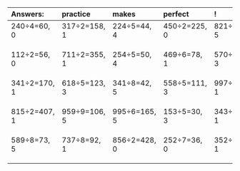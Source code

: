 | Answers: | practice | makes | perfect | ! |
| :--- | :--- | :--- | :--- | :--- |
| 240÷4=60, 0 | 317÷2=158, 1 | 224÷5=44, 4 | 450÷2=225, 0 | 821÷6=136, 5 | 
|   |   |   |   |   | 
|   |   |   |   |   | 
|   |   |   |   |   | 
| 112÷2=56, 0 | 711÷2=355, 1 | 254÷5=50, 4 | 469÷6=78, 1 | 570÷7=81, 3 | 
|   |   |   |   |   | 
|   |   |   |   |   | 
|   |   |   |   |   | 
| 341÷2=170, 1 | 618÷5=123, 3 | 341÷8=42, 5 | 558÷5=111, 3 | 997÷2=498, 1 | 
|   |   |   |   |   | 
|   |   |   |   |   | 
|   |   |   |   |   | 
| 815÷2=407, 1 | 959÷9=106, 5 | 995÷6=165, 5 | 153÷5=30, 3 | 343÷3=114, 1 | 
|   |   |   |   |   | 
|   |   |   |   |   | 
|   |   |   |   |   | 
| 589÷8=73, 5 | 737÷8=92, 1 | 856÷2=428, 0 | 252÷7=36, 0 | 352÷9=39, 1 | 
|   |   |   |   |   | 
|   |   |   |   |   | 
|   |   |   |   |   | 
